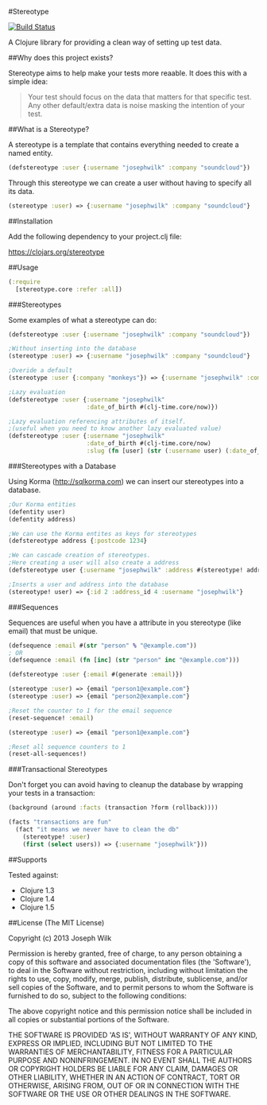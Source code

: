 #Stereotype

[![Build Status](https://travis-ci.org/josephwilk/stereotype.png?branch=master)](https://travis-ci.org/josephwilk/stereotype)

A Clojure library for providing a clean way of setting up test data.

##Why does this project exists?

Stereotype aims to help make your tests more reaable. It does this with a simple idea:

>Your test should focus on the data that matters for that specific test. Any other default/extra data is noise masking the intention of your test.

##What is a Stereotype?

A stereotype is a template that contains everything needed to create a named entity.

```clojure
(defstereotype :user {:username "josephwilk" :company "soundcloud"})
```

Through this stereotype we can create a user without having to specify all its data.

```clojure
(stereotype :user) => {:username "josephwilk" :company "soundcloud"}
```

##Installation

Add the following dependency to your project.clj file:

https://clojars.org/stereotype

##Usage

```clojure
(:require 
  [stereotype.core :refer :all])
```

###Stereotypes

Some examples of what a stereotype can do:

```clojure
(defstereotype :user {:username "josephwilk" :company "soundcloud"})

;Without inserting into the database
(stereotype :user) => {:username "josephwilk" :company "soundcloud"}

;Overide a default
(stereotype :user {:company "monkeys"}) => {:username "josephwilk" :company "monkeys"}

;Lazy evaluation
(defstereotype :user {:username "josephwilk"
                      :date_of_birth #(clj-time.core/now)})

;Lazy evaluation referencing attributes of itself.
;(useful when you need to know another lazy evaluated value)
(defstereotype :user {:username "josephwilk"
                      :date_of_birth #(clj-time.core/now)
                      :slug (fn [user] (str (:username user) (:date_of_birth user)))})
```

###Stereotypes with a Database

Using Korma (http://sqlkorma.com) we can insert our stereotypes into a database.

```clojure
;Our Korma entities
(defentity user)
(defentity address)

;We can use the Korma entites as keys for stereotypes
(defstereotype address {:postcode 1234}

;We can cascade creation of stereotypes.
;Here creating a user will also create a address
(defstereotype user {:username "josephwilk" :address #(stereotype! address)}

;Inserts a user and address into the database
(stereotype! user) => {:id 2 :address_id 4 :username "josephwilk"}
```

###Sequences

Sequences are useful when you have a attribute in you stereotype (like email) that must be unique.

```clojure
(defsequence :email #(str "person" % "@example.com"))
; OR
(defsequence :email (fn [inc] (str "person" inc "@example.com")))

(defstereotype :user {:email #(generate :email)})

(stereotype :user) => {email "person1@example.com"}
(stereotype :user) => {email "person2@example.com"}

;Reset the counter to 1 for the email sequence
(reset-sequence! :email)

(stereotype :user) => {email "person1@example.com"}

;Reset all sequence counters to 1
(reset-all-sequences!)
```

###Transactional Stereotypes

Don't forget you can avoid having to cleanup the database by wrapping your tests in a transaction:

```clojure
(background (around :facts (transaction ?form (rollback))))

(facts "transactions are fun"
  (fact "it means we never have to clean the db"
    (stereotype! :user)
    (first (select users)) => {:username "josephwilk"}))
```

##Supports

Tested against:
* Clojure 1.3
* Clojure 1.4
* Clojure 1.5

##License
(The MIT License)

Copyright (c) 2013 Joseph Wilk

Permission is hereby granted, free of charge, to any person obtaining a copy of this software and associated documentation files (the 'Software'), to deal in the Software without restriction, including without limitation the rights to use, copy, modify, merge, publish, distribute, sublicense, and/or sell copies of the Software, and to permit persons to whom the Software is furnished to do so, subject to the following conditions:

The above copyright notice and this permission notice shall be included in all copies or substantial portions of the Software.

THE SOFTWARE IS PROVIDED 'AS IS', WITHOUT WARRANTY OF ANY KIND, EXPRESS OR IMPLIED, INCLUDING BUT NOT LIMITED TO THE WARRANTIES OF MERCHANTABILITY, FITNESS FOR A PARTICULAR PURPOSE AND NONINFRINGEMENT. IN NO EVENT SHALL THE AUTHORS OR COPYRIGHT HOLDERS BE LIABLE FOR ANY CLAIM, DAMAGES OR OTHER LIABILITY, WHETHER IN AN ACTION OF CONTRACT, TORT OR OTHERWISE, ARISING FROM, OUT OF OR IN CONNECTION WITH THE SOFTWARE OR THE USE OR OTHER DEALINGS IN THE SOFTWARE.
